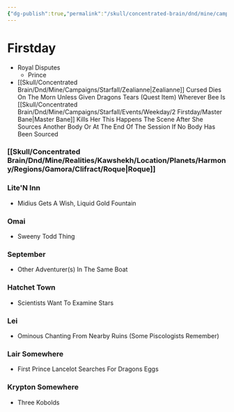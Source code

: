 ```yaml
---
{"dg-publish":true,"permalink":"/skull/concentrated-brain/dnd/mine/campaigns/starfall/events/weekday/2-firstday/2-firstday/","tags":["Tagless"],"noteIcon":""}
---
```


# Firstday
- Royal Disputes
	- Prince 
- [[Skull/Concentrated Brain/Dnd/Mine/Campaigns/Starfall/Zealianne\|Zealianne]] Cursed Dies On The Morn Unless Given Dragons Tears (Quest Item)
Wherever Bee Is [[Skull/Concentrated Brain/Dnd/Mine/Campaigns/Starfall/Events/Weekday/2 Firstday/Master Bane\|Master Bane]] Kills Her
	This Happens The Scene After She Sources Another Body Or At The End Of The Session If No Body Has Been Sourced 
### [[Skull/Concentrated Brain/Dnd/Mine/Realities/Kawshekh/Location/Planets/Harmony/Regions/Gamora/Clifract/Roque\|Roque]]


### Lite'N Inn
-   Midius Gets A Wish, Liquid Gold Fountain

### Omai
- Sweeny Todd Thing 

### September
- Other Adventurer(s) In The Same Boat

### Hatchet Town
- Scientists Want To Examine Stars

### Lei
-   Ominous Chanting From Nearby Ruins (Some Piscologists Remember)
    
### Lair Somewhere
-   First Prince Lancelot Searches For Dragons Eggs

### Krypton Somewhere
- Three Kobolds
    

